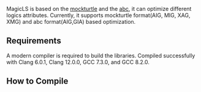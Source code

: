 
MagicLS is based on the [mockturtle](https://github.com/lsils/mockturtle) and the [abc](https://github.com/berkeley-abc/abc), it can optimize different logics attributes. 
Currently, it supports mockturtle format(AIG, MIG, XAG, XMG) and abc format(AIG,GIA) based optimization.

## Requirements
A modern compiler is required to build the libraries. 
Compiled successfully with Clang 6.0.1, Clang 12.0.0, GCC 7.3.0, and GCC 8.2.0. 

## How to Compile
```bash
```
